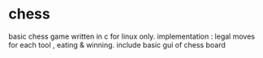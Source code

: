 # chess
basic chess game written in c for linux only.
implementation : legal moves for each tool , eating & winning.
include basic gui of chess board

